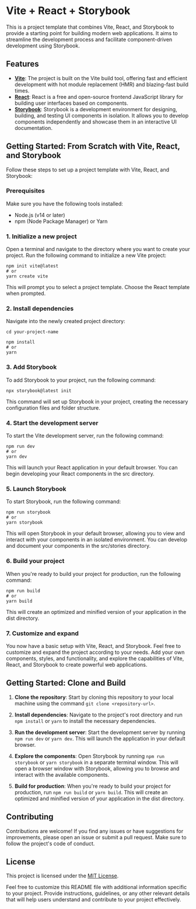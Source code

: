 # Vite + React + Storybook

This is a project template that combines Vite, React, and Storybook to provide a starting point for building modern web applications. It aims to streamline the development process and facilitate component-driven development using Storybook.

## Features

- [**Vite**](https://vitejs.dev/): The project is built on the Vite build tool, offering fast and efficient development with hot module replacement (HMR) and blazing-fast build times.
- [**React**](https://react.dev/): React is a free and open-source frontend JavaScript library for building user interfaces based on components.
- [**Storybook**](https://storybook.js.org/): Storybook is a development environment for designing, building, and testing UI components in isolation. It allows you to develop components independently and showcase them in an interactive UI documentation.

## Getting Started: From Scratch with Vite, React, and Storybook

Follow these steps to set up a project template with Vite, React, and Storybook:

### Prerequisites

Make sure you have the following tools installed:

- Node.js (v14 or later)
- npm (Node Package Manager) or Yarn

### 1. Initialize a new project

Open a terminal and navigate to the directory where you want to create your project. Run the following command to initialize a new Vite project:

```shell
npm init vite@latest
# or
yarn create vite
```

This will prompt you to select a project template. Choose the React template when prompted.

### 2. Install dependencies

Navigate into the newly created project directory:

```shell
cd your-project-name
```

```shell
npm install
# or
yarn
```

### 3. Add Storybook

To add Storybook to your project, run the following command:

```shell
npx storybook@latest init
```

This command will set up Storybook in your project, creating the necessary configuration files and folder structure.

### 4. Start the development server

To start the Vite development server, run the following command:

```shell
npm run dev
# or
yarn dev
```

This will launch your React application in your default browser. You can begin developing your React components in the src directory.

### 5. Launch Storybook

To start Storybook, run the following command:

```shell
npm run storybook
# or
yarn storybook
```

This will open Storybook in your default browser, allowing you to view and interact with your components in an isolated environment. You can develop and document your components in the src/stories directory.

### 6. Build your project

When you're ready to build your project for production, run the following command:

```shell
npm run build
# or
yarn build
```

This will create an optimized and minified version of your application in the dist directory.

### 7. Customize and expand

You now have a basic setup with Vite, React, and Storybook. Feel free to customize and expand the project according to your needs. Add your own components, styles, and functionality, and explore the capabilities of Vite, React, and Storybook to create powerful web applications.

## Getting Started: Clone and Build

1. **Clone the repository**: Start by cloning this repository to your local machine using the command `git clone <repository-url>`.

2. **Install dependencies**: Navigate to the project's root directory and run `npm install` or `yarn` to install the necessary dependencies.

3. **Run the development server**: Start the development server by running `npm run dev` or `yarn dev`. This will launch the application in your default browser.

4. **Explore the components**: Open Storybook by running `npm run storybook` or `yarn storybook` in a separate terminal window. This will open a browser window with Storybook, allowing you to browse and interact with the available components.

5. **Build for production**: When you're ready to build your project for production, run `npm run build` or `yarn build`. This will create an optimized and minified version of your application in the dist directory.

## Contributing

Contributions are welcome! If you find any issues or have suggestions for improvements, please open an issue or submit a pull request. Make sure to follow the project's code of conduct.

## License

This project is licensed under the [MIT License](LICENSE).

Feel free to customize this README file with additional information specific to your project. Provide instructions, guidelines, or any other relevant details that will help users understand and contribute to your project effectively.

